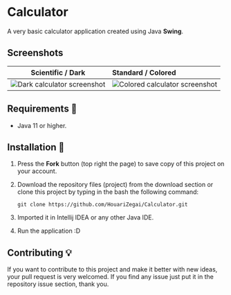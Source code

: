 # Calculator
A very basic calculator application created using Java **Swing**. 

## Screenshots
|                Scientific / Dark                | Standard / Colored |
:------------------------------------------------:|:-------------------|
 ![Dark calculator screenshot](![scientific-dark](https://github.com/SohamArya00/Calculator/screenshots/101948981/0d1585f0-ce79-473d-98de-5b83ce71a0f9)) | ![Colored calculator screenshot](![standard-light](https://github.com/SohamArya00/Calculator/screenshots/101948981/b1a6a845-ba9e-46c8-a03f-441b01e7dce4))

## Requirements 🔧
* Java 11 or higher.

## Installation 🔌
1. Press the **Fork** button (top right the page) to save copy of this project on your account.

2. Download the repository files (project) from the download section or clone this project by typing in the bash the following command:

       git clone https://github.com/HouariZegai/Calculator.git
3. Imported it in Intellij IDEA or any other Java IDE.
4. Run the application :D

## Contributing 💡
If you want to contribute to this project and make it better with new ideas, your pull request is very welcomed.
If you find any issue just put it in the repository issue section, thank you.
